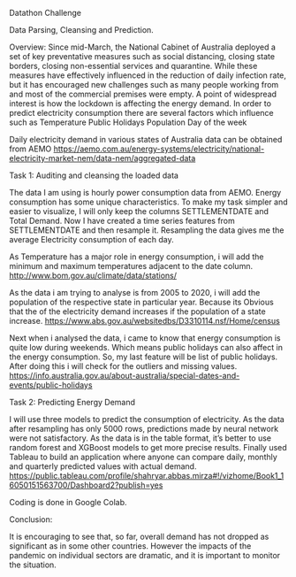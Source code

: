 Datathon Challenge 

Data Parsing, Cleansing and Prediction.

Overview:
Since mid-March, the National Cabinet of Australia deployed a set of key preventative measures such as social distancing, closing state borders, closing non-essential services and quarantine. While these measures have effectively influenced in the reduction of daily infection rate, but it has encouraged new challenges such as many people working from and most of the commercial premises were empty. A point of widespread interest is how the lockdown is affecting the energy demand. In order to predict electricity consumption there are several factors which influence such as 
    Temperature
    Public Holidays 
    Population 
    Day of the week
    
Daily electricity demand in various states of Australia data can be obtained from AEMO
https://aemo.com.au/energy-systems/electricity/national-electricity-market-nem/data-nem/aggregated-data

Task 1: Auditing and cleansing the loaded data

The data I am using is hourly power consumption data from AEMO. Energy consumption has some unique characteristics. 
To make my task simpler and easier to visualize, I will only keep the columns SETTLEMENTDATE and Total Demand.  Now I have created a time series features from SETTLEMENTDATE and then resample it. Resampling the data gives me the average Electricity consumption 
of each day.


As Temperature has a major role in energy consumption, i will add the minimum and maximum temperatures adjacent to the date column. 
http://www.bom.gov.au/climate/data/stations/


As the data i am trying to analyse is from 2005 to 2020, i will add the population of the respective state in particular year. Because its 
Obvious that the of the electricity demand increases if the population of a state increase.
https://www.abs.gov.au/websitedbs/D3310114.nsf/Home/census

Next when i analysed the data, i came to know that energy consumption is quite low during weekends. Which means public holidays can also 
affect in the energy consumption. So, my last feature will be list of public holidays. After doing this i will check for the outliers 
and missing values. 
https://info.australia.gov.au/about-australia/special-dates-and-events/public-holidays


Task 2: Predicting Energy Demand 

I will use three models to predict the consumption of electricity. As the data after resampling has only 5000 rows, predictions made by neural network were not satisfactory. 
As the data is in the table format, it’s better to use random forest and XGBoost models to get more precise results. Finally used Tableau to build an application where anyone can compare daily, monthly and quarterly predicted values with actual demand.
https://public.tableau.com/profile/shahryar.abbas.mirza#!/vizhome/Book1_16050151563700/Dashboard2?publish=yes

Coding is done in Google Colab.


Conclusion:

It is encouraging to see that, so far, overall demand has not dropped as significant as in some other countries. However the impacts of the pandemic on individual sectors are dramatic, and it is important to monitor the situation.
